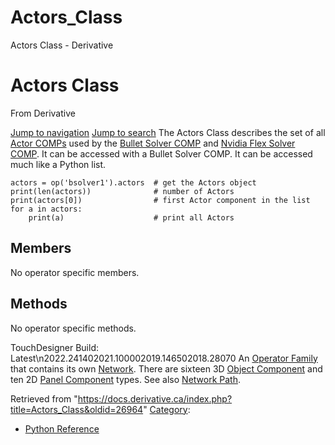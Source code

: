 

# Actors_Class

Actors Class - Derivative




# Actors Class
From Derivative

[Jump to navigation](#mw-head)
[Jump to search](#searchInput)
The Actors Class describes the set of all [Actor COMPs](Actor_COMP.html "Actor COMP") used by the [Bullet Solver COMP](Bullet_Solver_COMP.html "Bullet Solver COMP") and [Nvidia Flex Solver COMP](Nvidia_Flex_Solver_COMP.html "Nvidia Flex Solver COMP"). It can be accessed with a Bullet Solver COMP. It can be accessed much like a Python list.
```
actors = op('bsolver1').actors	# get the Actors object
print(len(actors))				# number of Actors 
print(actors[0])				# first Actor component in the list
for a in actors:
	print(a)					# print all Actors
```
  

## Members
No operator specific members.
  

## Methods
No operator specific methods.
  
TouchDesigner Build: Latest\n2022.241402021.100002019.146502018.28070
An [Operator Family](Operator_Family.html "Operator Family") that contains its own [Network](Network.html "Network"). There are sixteen 3D [Object Component](Object_Component.html "Object Component") and ten 2D [Panel Component](Panel_Component.html "Panel Component") types. See also [Network Path](Network_Path.html "Network Path").

Retrieved from "<https://docs.derivative.ca/index.php?title=Actors_Class&oldid=26964>"
[Category](Special_Categories.html "Special:Categories"):
* [Python Reference](Category_Python_Reference.html "Category:Python Reference")